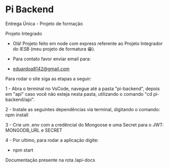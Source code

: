 # Pi Backend
Entrega Única - Projeto de formação

Projeto Integrado

- Olá! Projeto feito em node com express referente ao Projeto Integrador do IESB (meu projeto de formatura 😁).

- Para contato favor enviar email para:
  
- eduardoa8142@gmail.com

Para rodar o site siga as etapas a seguir:

1 - Abra o terminal no VsCode, navegue até a pasta "pi-backend", depois em "api" caso você não esteja nesta pasta, utilizando o comando "cd pi-backend/api".

2 - Instale as seguintes dependências via terminal, digitando o comando: npm install

3 - Crie um .env com a credêncial do Mongoose e uma Secret para o JWT: MONGODB_URL e SECRET

4 - Por ultimo, para rodar a aplicação digite:

- npm start

Documentação presente na rota /api-docs